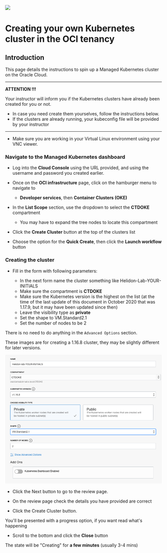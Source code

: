 ![](../../../common/images/customer.logo2.png)

# Creating your own Kubernetes cluster in the OCI tenancy

## Introduction

This page details the instructions to spin up a Managed Kubernetes cluster on the Oracle Cloud.  

---

**ATTENTION !!!** 

Your instructor will inform you if the Kubernetes clusters have already been created for you or not.  

- In case you need create them yourselves, follow the instructions below.
- If the clusters are already running, your kubeconfig file will be provided by your instructor

---

- Make sure you are working in your Virtual Linux environment using your VNC viewer. 



### Navigate to the Managed Kubernetes dashboard

- Log into the **Cloud Console** using the URL provided, and using the username and password you created earlier.
- Once on the **OCI infrastructure** page, click on the hamburger menu to navigate to 
  - **Developer services**, then **Container Clusters (OKE)**

- In the **List Scope** section, use the dropdown to select the **CTDOKE** compartment
  - You may have to expand the tree nodes to locate this compartment
- Click the **Create Cluster** button at the top of the clusters list

- Choose the option for the **Quick Create**, then click the **Launch workflow** button



### Creating the cluster

- Fill in the form with following parameters:

  - In the next form name the cluster something like Helidon-Lab-YOUR-INITIALS
  - Make sure the compartment is **CTDOKE**
  - Make sure the Kubernetes version is the highest on the list (at the time of the last update of this document in October 2020 that was 1.17.9, but it may have been updated since then)
  - Leave the visibility type as **private**
  - Set the shape to VM.Standard2.1
  - Set the number of nodes to be 2

There is no need to do anything in the `Advanced Options` section.

These images are for creating a 1.16.8 cluster, they may be slightly different for later versions.
 
![](images/create-k8s-cluster.png)

- Click the Next button to go to the review page.

- On the review page check the details you have provided are correct
- Click the Create Cluster button.

You'll be presented with a progress option, if you want read what's happening

- Scroll to the bottom and click the **Close** button

The state will be "Creating" for **a few minutes** (usually 3-4 mins)

